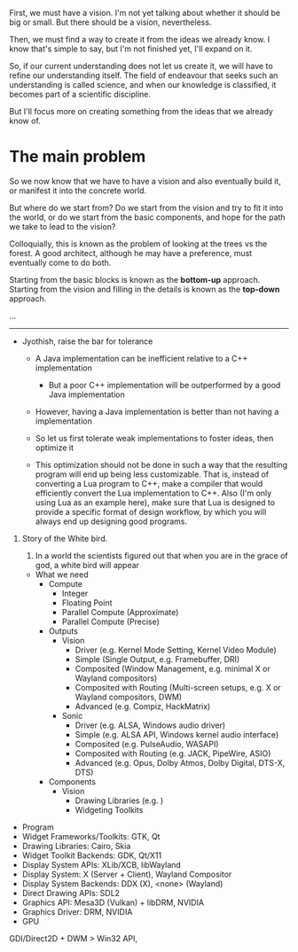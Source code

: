 First, we must have a vision. I'm not yet talking about whether it should be big or small. But there should be a vision, nevertheless.

Then, we must find a way to create it from the ideas we already know. I know that's simple to say, but I'm not finished yet, I'll expand on it.

So, if our current understanding does not let us create it, we will have to refine our understanding itself. The field of endeavour that seeks such an understanding is called science, and when our knowledge is classified, it becomes part of a scientific discipline.

But I'll focus more on creating something from the ideas that we already know of.
# The main problem
So we now know that we have to have a vision and also eventually build it, or manifest it into the concrete world.

But where do we start from? Do we start from the vision and try to fit it into the world, or do we start from the basic components, and hope for the path we take to lead to the vision?

Colloquially, this is known as the problem of looking at the trees vs the forest. A good architect, although he may have a preference, must eventually come to do both.

Starting from the basic blocks is known as the **bottom-up** approach. Starting from the vision and filling in the details is known as the **top-down** approach.

...

---

- Jyothish, raise the bar for tolerance
	- A Java implementation can be inefficient relative to a C++ implementation
		- But a poor C++ implementation will be outperformed by a good Java implementation
	- However, having a Java implementation is better than not having a implementation
	- So let us first tolerate weak implementations to foster ideas, then optimize it
	
	- This optimization should not be done in such a way that the resulting program will end up being less customizable. That is, instead of converting a Lua program to C++, make a compiler that would efficiently convert the Lua implementation to C++. Also (I'm only using Lua as an example here), make sure that Lua is designed to provide a specific format of design workflow, by which you will always end up designing good programs.

1. Story of the White bird.
	1. In a world the scientists figured out that when you are in the grace of god, a white bird will appear

   - What we need
	   - Compute
		   - Integer
		   - Floating Point
		   - Parallel Compute (Approximate)
		   - Parallel Compute (Precise)
	   - Outputs
		   - Vision
			   - Driver (e.g. Kernel Mode Setting, Kernel Video Module)
			   - Simple (Single Output, e.g. Framebuffer, DRI)
			   - Composited (Window Management, e.g. minimal X or Wayland compositors)
			   - Composited with Routing (Multi-screen setups, e.g. X or Wayland compositors, DWM)
			   - Advanced (e.g. Compiz, HackMatrix)
		   - Sonic
			   - Driver (e.g. ALSA, Windows audio driver)
			   - Simple (e.g. ALSA API, Windows kernel audio interface)
			   - Composited (e.g. PulseAudio, WASAPI)
			   - Composited with Routing (e.g. JACK, PipeWire, ASIO)
			   - Advanced (e.g. Opus, Dolby Atmos, Dolby Digital, DTS-X, DTS)
	   - Components
		   - Vision
			   - Drawing Libraries (e.g. )
			   - Widgeting Toolkits

- Program
- Widget Frameworks/Toolkits: GTK, Qt
- Drawing Libraries: Cairo, Skia
- Widget Toolkit Backends: GDK, Qt/X11
- Display System APIs: XLib/XCB, libWayland
- Display System: X (Server + Client), Wayland Compositor
- Display System Backends: DDX (X), \<none\> (Wayland)
- Direct Drawing APIs: SDL2
- Graphics API: Mesa3D (Vulkan) + libDRM, NVIDIA
- Graphics Driver: DRM, NVIDIA
- GPU

GDI/Direct2D + DWM > Win32 API, 

